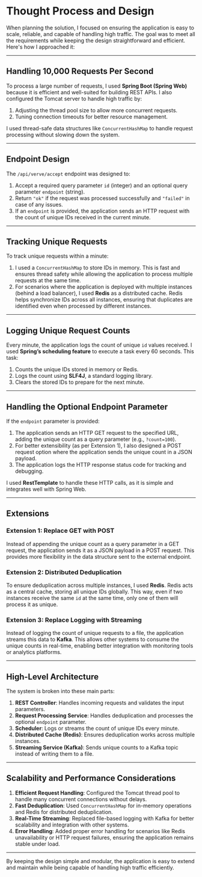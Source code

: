 # Thought Process and Design

When planning the solution, I focused on ensuring the application is easy to scale, reliable, and capable of handling
high traffic. The goal was to meet all the requirements while keeping the design straightforward and efficient. Here's
how I approached it:

---

## **Handling 10,000 Requests Per Second**

To process a large number of requests, I used **Spring Boot (Spring Web)** because it is efficient and well-suited for
building REST APIs. I also configured the Tomcat server to handle high traffic by:

1. Adjusting the thread pool size to allow more concurrent requests.
2. Tuning connection timeouts for better resource management.

I used thread-safe data structures like `ConcurrentHashMap` to handle request processing without slowing down the
system.

---

## **Endpoint Design**

The `/api/verve/accept` endpoint was designed to:

1. Accept a required query parameter `id` (integer) and an optional query parameter `endpoint` (string).
2. Return `"ok"` if the request was processed successfully and `"failed"` in case of any issues.
3. If an `endpoint` is provided, the application sends an HTTP request with the count of unique IDs received in the
   current minute.

---

## **Tracking Unique Requests**

To track unique requests within a minute:

1. I used a `ConcurrentHashMap` to store IDs in memory. This is fast and ensures thread safety while allowing the
   application to process multiple requests at the same time.
2. For scenarios where the application is deployed with multiple instances (behind a load balancer), I used **Redis** as
   a distributed cache. Redis helps synchronize IDs across all instances, ensuring that duplicates are identified even
   when processed by different instances.

---

## **Logging Unique Request Counts**

Every minute, the application logs the count of unique `id` values received. I used **Spring’s scheduling feature** to
execute a task every 60 seconds. This task:

1. Counts the unique IDs stored in memory or Redis.
2. Logs the count using **SLF4J**, a standard logging library.
3. Clears the stored IDs to prepare for the next minute.

---

## **Handling the Optional Endpoint Parameter**

If the `endpoint` parameter is provided:

1. The application sends an HTTP GET request to the specified URL, adding the unique count as a query parameter (e.g.,
   `?count=100`).
2. For better extensibility (as per Extension 1), I also designed a POST request option where the application sends the
   unique count in a JSON payload.
3. The application logs the HTTP response status code for tracking and debugging.

I used **RestTemplate** to handle these HTTP calls, as it is simple and integrates well with Spring Web.

---

## **Extensions**

### **Extension 1: Replace GET with POST**

Instead of appending the unique count as a query parameter in a GET request, the application sends it as a JSON payload
in a POST request. This provides more flexibility in the data structure sent to the external endpoint.

### **Extension 2: Distributed Deduplication**

To ensure deduplication across multiple instances, I used **Redis**. Redis acts as a central cache, storing all unique
IDs globally. This way, even if two instances receive the same `id` at the same time, only one of them will process it
as unique.

### **Extension 3: Replace Logging with Streaming**

Instead of logging the count of unique requests to a file, the application streams this data to **Kafka**. This allows
other systems to consume the unique counts in real-time, enabling better integration with monitoring tools or analytics
platforms.

---

## **High-Level Architecture**

The system is broken into these main parts:

1. **REST Controller**: Handles incoming requests and validates the input parameters.
2. **Request Processing Service**: Handles deduplication and processes the optional `endpoint` parameter.
3. **Scheduler**: Logs or streams the count of unique IDs every minute.
4. **Distributed Cache (Redis)**: Ensures deduplication works across multiple instances.
5. **Streaming Service (Kafka)**: Sends unique counts to a Kafka topic instead of writing them to a file.

---

## **Scalability and Performance Considerations**

1. **Efficient Request Handling**: Configured the Tomcat thread pool to handle many concurrent connections without
   delays.
2. **Fast Deduplication**: Used `ConcurrentHashMap` for in-memory operations and Redis for distributed deduplication.
3. **Real-Time Streaming**: Replaced file-based logging with Kafka for better scalability and integration with other
   systems.
4. **Error Handling**: Added proper error handling for scenarios like Redis unavailability or HTTP request failures,
   ensuring the application remains stable under load.

---

By keeping the design simple and modular, the application is easy to extend and maintain while being capable of handling
high traffic efficiently.